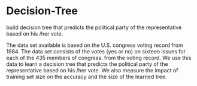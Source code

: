 # Decision-Tree
build decision tree that predicts the political party of the representative based on his /her vote.

The data set available  is based on the U.S. congress voting record from 1984. The data set consists of the votes (yes or no) on sixteen issues for each of the 435 members of congress. from the voting record. 
We use this data to learn a decision tree that predicts the political party of the representative based on his /her vote.
We also measure the impact of training set size on the accuracy and the size of the learned tree.

